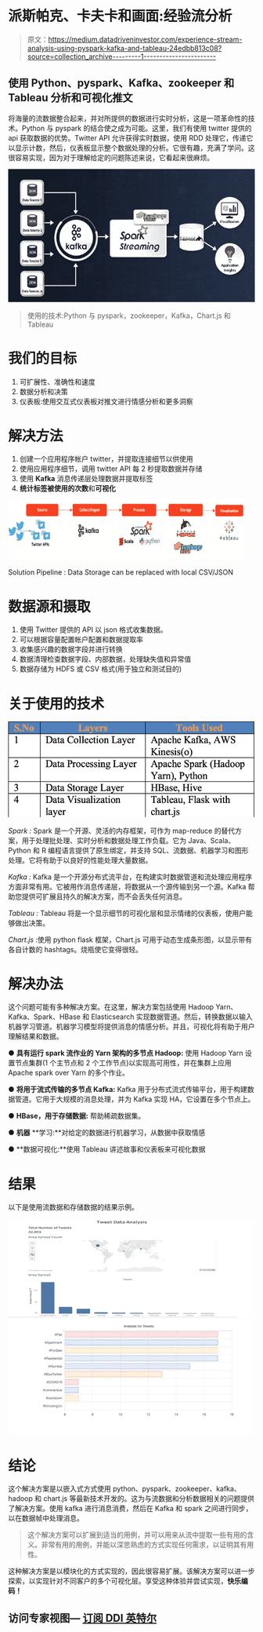 # 派斯帕克、卡夫卡和画面:经验流分析

> 原文：<https://medium.datadriveninvestor.com/experience-stream-analysis-using-pyspark-kafka-and-tableau-24edbb813c08?source=collection_archive---------1----------------------->

## 使用 Python、pyspark、Kafka、zookeeper 和 Tableau 分析和可视化推文

将海量的流数据整合起来，并对所提供的数据进行实时分析，这是一项革命性的技术。Python 与 pyspark 的结合使之成为可能。这里，我们有使用 twitter 提供的 api 获取数据的优势。Twitter API 允许获得实时数据，使用 RDD 处理它，传递它以显示计数，然后，仪表板显示整个数据处理的分析。它很有趣，充满了学问。这很容易实现，因为对于理解给定的问题陈述来说，它看起来很麻烦。

![](img/31fac0466db28623c49d142eeb2fdd35.png)

> 使用的技术:Python 与 pyspark，zookeeper，Kafka，Chart.js 和 Tableau

# 我们的目标

1.  可扩展性、准确性和速度
2.  数据分析和决策
3.  仪表板:使用交互式仪表板对推文进行情感分析和更多洞察

# 解决方法

1.  创建一个应用程序帐户 twitter，并提取连接细节以供使用
2.  使用应用程序细节，调用 twitter API 每 2 秒提取数据并存储
3.  使用 **Kafka** 消息传递层处理数据并提取标签
4.  **统计标签被使用的次数**和**可视化**

![](img/4d45f78accc662311baf2df65f49256b.png)

Solution Pipeline : Data Storage can be replaced with local CSV/JSON

# 数据源和摄取

1.  使用 Twitter 提供的 API 以 json 格式收集数据。
2.  可以根据容量配置帐户配置和数据提取率
3.  收集感兴趣的数据字段并进行转换
4.  数据清理检查数据字段、内部数据，处理缺失值和异常值
5.  数据存储为 HDFS 或 CSV 格式(用于独立和测试目的)

# 关于使用的技术

![](img/928c1e8f29d0b2512010e372c8079064.png)

*Spark :* Spark 是一个开源、灵活的内存框架，可作为 map-reduce 的替代方案，用于处理批处理、实时分析和数据处理工作负载。它为 Java、Scala、Python 和 R 编程语言提供了原生绑定，并支持 SQL、流数据、机器学习和图形处理。它将有助于以良好的性能处理大量数据。

*Kafka :* Kafka 是一个开源分布式流平台，在构建实时数据管道和流处理应用程序方面非常有用。它被用作消息传递层，将数据从一个源传输到另一个源。Kafka 帮助您提供可扩展且持久的解决方案，而不会丢失任何消息。

*Tableau :* Tableau 将是一个显示细节的可视化层和显示情绪的仪表板，使用户能够做出决策。

*Chart.js* :使用 python flask 框架，Chart.js 可用于动态生成条形图，以显示带有各自计数的 hashtags。烧瓶使它变得很轻。

# 解决办法

这个问题可能有多种解决方案。在这里，解决方案包括使用 Hadoop Yarn、Kafka、Spark、HBase 和 Elasticsearch 实现数据管道。然后，转换数据以输入机器学习管道。机器学习模型将提供消息的情感分析。并且，可视化将有助于用户理解结果和数据。

● **具有运行 spark 流作业的 Yarn 架构的多节点 Hadoop:** 使用 Hadoop Yarn 设置节点集群(1 个主节点和 2 个工作节点)以实现高可用性，并在集群上应用 Apache spark over Yarn 的多个作业。

● **将用于流式传输的多节点 Kafka:** Kafka 用于分布式流式传输平台，用于构建数据管道。它用于大规模的消息处理，并为 Kafka 实现 HA，它设置在多个节点上。

● **HBase，用于存储数据:** 帮助稀疏数据集。

● **机器** **学习:**对给定的数据进行机器学习，从数据中获取情感

● **数据可视化:**使用 Tableau 讲述故事和仪表板来可视化数据

# 结果

以下是使用流数据和存储数据的结果示例。

![](img/cf653fa8bf59a2e438620703abb0d36d.png)![](img/f1fea927e887d72c36a9c3522805604b.png)

# 结论

这个解决方案是以嵌入式方式使用 python、pyspark、zookeeper、kafka、hadoop 和 chart.js 等最新技术开发的。这为与流数据和分析数据相关的问题提供了解决方案。使用 kafka 进行消息消费，然后在 Kafka 和 spark 之间进行同步，以在数据帧中处理消息。

> 这个解决方案可以扩展到适当的用例，并可以用来从流中提取一些有用的含义。非常有用的用例，并能以深思熟虑的方式实现任何需求，以证明其有用性。

这种解决方案是以模块化的方式实现的，因此很容易扩展。该解决方案可以进一步探索，以实现针对不同客户的多个可视化层。享受这种体验并尝试实现，**快乐编码！**

## 访问专家视图— [订阅 DDI 英特尔](https://datadriveninvestor.com/ddi-intel)